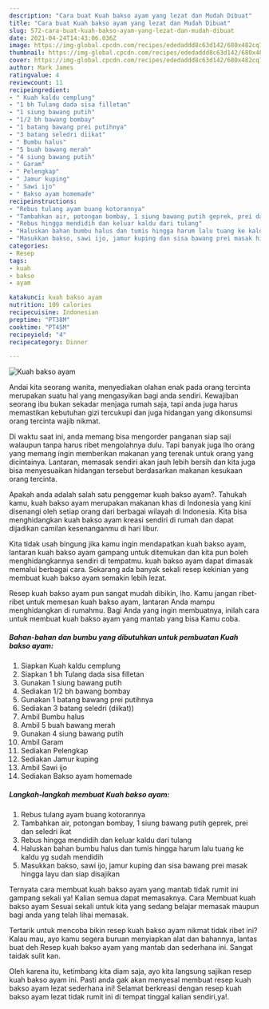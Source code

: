 ```yaml
---
description: "Cara buat Kuah bakso ayam yang lezat dan Mudah Dibuat"
title: "Cara buat Kuah bakso ayam yang lezat dan Mudah Dibuat"
slug: 572-cara-buat-kuah-bakso-ayam-yang-lezat-dan-mudah-dibuat
date: 2021-04-24T14:43:06.036Z
image: https://img-global.cpcdn.com/recipes/ededaddd8c63d142/680x482cq70/kuah-bakso-ayam-foto-resep-utama.jpg
thumbnail: https://img-global.cpcdn.com/recipes/ededaddd8c63d142/680x482cq70/kuah-bakso-ayam-foto-resep-utama.jpg
cover: https://img-global.cpcdn.com/recipes/ededaddd8c63d142/680x482cq70/kuah-bakso-ayam-foto-resep-utama.jpg
author: Mark James
ratingvalue: 4
reviewcount: 11
recipeingredient:
- " Kuah kaldu cemplung"
- "1 bh Tulang dada sisa filletan"
- "1 siung bawang putih"
- "1/2 bh bawang bombay"
- "1 batang bawang prei putihnya"
- "3 batang seledri diikat"
- " Bumbu halus"
- "5 buah bawang merah"
- "4 siung bawang putih"
- " Garam"
- " Pelengkap"
- " Jamur kuping"
- " Sawi ijo"
- " Bakso ayam homemade"
recipeinstructions:
- "Rebus tulang ayam buang kotorannya"
- "Tambahkan air, potongan bombay, 1 siung bawang putih geprek, prei dan seledri ikat"
- "Rebus hingga mendidih dan keluar kaldu dari tulang"
- "Haluskan bahan bumbu halus dan tumis hingga harum lalu tuang ke kaldu yg sudah mendidih"
- "Masukkan bakso, sawi ijo, jamur kuping dan sisa bawang prei masak hingga layu dan siap disajikan"
categories:
- Resep
tags:
- kuah
- bakso
- ayam

katakunci: kuah bakso ayam 
nutrition: 109 calories
recipecuisine: Indonesian
preptime: "PT38M"
cooktime: "PT45M"
recipeyield: "4"
recipecategory: Dinner

---
```



![Kuah bakso ayam](https://img-global.cpcdn.com/recipes/ededaddd8c63d142/680x482cq70/kuah-bakso-ayam-foto-resep-utama.jpg)

Andai kita seorang wanita, menyediakan olahan enak pada orang tercinta merupakan suatu hal yang mengasyikan bagi anda sendiri. Kewajiban seorang ibu bukan sekadar menjaga rumah saja, tapi anda juga harus memastikan kebutuhan gizi tercukupi dan juga hidangan yang dikonsumsi orang tercinta wajib nikmat.

Di waktu  saat ini, anda memang bisa mengorder panganan siap saji walaupun tanpa harus ribet mengolahnya dulu. Tapi banyak juga lho orang yang memang ingin memberikan makanan yang terenak untuk orang yang dicintainya. Lantaran, memasak sendiri akan jauh lebih bersih dan kita juga bisa menyesuaikan hidangan tersebut berdasarkan makanan kesukaan orang tercinta. 



Apakah anda adalah salah satu penggemar kuah bakso ayam?. Tahukah kamu, kuah bakso ayam merupakan makanan khas di Indonesia yang kini disenangi oleh setiap orang dari berbagai wilayah di Indonesia. Kita bisa menghidangkan kuah bakso ayam kreasi sendiri di rumah dan dapat dijadikan camilan kesenanganmu di hari libur.

Kita tidak usah bingung jika kamu ingin mendapatkan kuah bakso ayam, lantaran kuah bakso ayam gampang untuk ditemukan dan kita pun boleh menghidangkannya sendiri di tempatmu. kuah bakso ayam dapat dimasak memalui berbagai cara. Sekarang ada banyak sekali resep kekinian yang membuat kuah bakso ayam semakin lebih lezat.

Resep kuah bakso ayam pun sangat mudah dibikin, lho. Kamu jangan ribet-ribet untuk memesan kuah bakso ayam, lantaran Anda mampu menghidangkan di rumahmu. Bagi Anda yang ingin membuatnya, inilah cara untuk membuat kuah bakso ayam yang mantab yang bisa Kamu coba.

<!--inarticleads1-->

##### Bahan-bahan dan bumbu yang dibutuhkan untuk pembuatan Kuah bakso ayam:

1. Siapkan  Kuah kaldu cemplung
1. Siapkan 1 bh Tulang dada sisa filletan
1. Gunakan 1 siung bawang putih
1. Sediakan 1/2 bh bawang bombay
1. Gunakan 1 batang bawang prei putihnya
1. Sediakan 3 batang seledri (diikat))
1. Ambil  Bumbu halus
1. Ambil 5 buah bawang merah
1. Gunakan 4 siung bawang putih
1. Ambil  Garam
1. Sediakan  Pelengkap
1. Sediakan  Jamur kuping
1. Ambil  Sawi ijo
1. Sediakan  Bakso ayam homemade




<!--inarticleads2-->

##### Langkah-langkah membuat Kuah bakso ayam:

1. Rebus tulang ayam buang kotorannya
1. Tambahkan air, potongan bombay, 1 siung bawang putih geprek, prei dan seledri ikat
1. Rebus hingga mendidih dan keluar kaldu dari tulang
1. Haluskan bahan bumbu halus dan tumis hingga harum lalu tuang ke kaldu yg sudah mendidih
1. Masukkan bakso, sawi ijo, jamur kuping dan sisa bawang prei masak hingga layu dan siap disajikan




Ternyata cara membuat kuah bakso ayam yang mantab tidak rumit ini gampang sekali ya! Kalian semua dapat memasaknya. Cara Membuat kuah bakso ayam Sesuai sekali untuk kita yang sedang belajar memasak maupun bagi anda yang telah lihai memasak.

Tertarik untuk mencoba bikin resep kuah bakso ayam nikmat tidak ribet ini? Kalau mau, ayo kamu segera buruan menyiapkan alat dan bahannya, lantas buat deh Resep kuah bakso ayam yang mantab dan sederhana ini. Sangat taidak sulit kan. 

Oleh karena itu, ketimbang kita diam saja, ayo kita langsung sajikan resep kuah bakso ayam ini. Pasti anda gak akan menyesal membuat resep kuah bakso ayam lezat sederhana ini! Selamat berkreasi dengan resep kuah bakso ayam lezat tidak rumit ini di tempat tinggal kalian sendiri,ya!.

